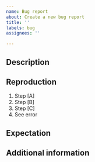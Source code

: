 ```yaml
---
name: Bug report
about: Create a new bug report
title: ''
labels: bug
assignees: ''

---
```


## Description
<!-- A clear description of the bug. -->

## Reproduction
<!-- Explain how to reproduce the bug from a clean environment. -->
1. Step [A]
2. Step [B]
3. Step [C]
4. See error

## Expectation
<!-- Describe what should have happend. -->

## Additional information
<!-- Additional documentation, logs, screenshots or other helpful information for the developers. -->
